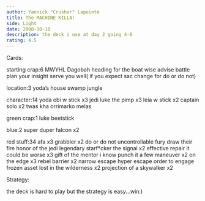 ```yaml
---
author: Yannick "Crusher" Lapointe
title: The MACHINE KILLA!
side: Light
date: 2000-10-10
description: the deck i use at day 2 going 4-0
rating: 4.5
---
```

Cards: 

starting crap:6
MWYHL
Dagobah
heading for the boat
wise advise
battle plan
your insight serve you well( if you expect sac change for do or do not)

location:3
yoda’s house
swamp
jungle

character:14
yoda
obi w stick x3
jedi luke the pimp x3
leia w stick x2
captain solo x2
twas kha
orrimarko
melas

green crap:1
luke beetstick

blue:2
super duper falcon x2

red stuff:34
afa x3
grabbler x2
do or do not
uncontrollable fury
draw their fire
honor of the jedi
legendary starf*cker
the signal x2
effective repair
it could be worse x3
gift of the mentor
i know
punch it
a few maneuver x2
on the edge x3
rebel barrier x2
narrow escape
hyper escape
order to engage
frozen asset
lost in the wilderness x2
projection of a skywalker x2 

Strategy: 

the deck is hard to play but the strategy is easy...win:) 